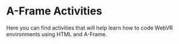 # A-Frame Activities
Here you can find activities that will help learn how to code WebVR environments using HTML and A-Frame.
